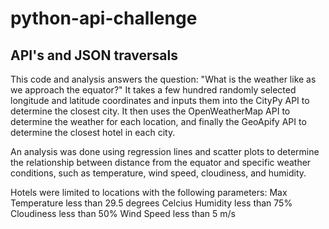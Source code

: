# python-api-challenge

## API's and JSON traversals

This code and analysis answers the question: "What is the weather like as we approach the equator?" It takes a few hundred randomly selected longitude and latitude coordinates and inputs them into the CityPy API to determine the closest city. It then uses the OpenWeatherMap API to determine the weather for each location, and finally the GeoApify API to determine the closest hotel in each city.

An analysis was done using regression lines and scatter plots to determine the relationship between distance from the equator and specific weather conditions, such as temperature, wind speed, cloudiness, and humidity. 

Hotels were limited to locations with the following parameters: 
   Max Temperature less than 29.5 degrees Celcius
   Humidity less than 75%
   Cloudiness less than 50%
   Wind Speed less than 5 m/s

